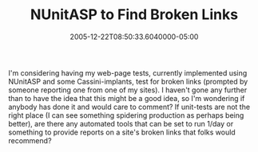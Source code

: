 ﻿---
title: NUnitASP to Find Broken Links
date: "2005-12-22T08:50:33.6040000-05:00"
description: I'm considering having my web-page tests, currently implemented
featuredImage: img/nunitasp-to-find-broken-links-featured.png
---

I'm considering having my web-page tests, currently implemented using NUnitASP and some Cassini-implants, test for broken links (prompted by someone reporting one from one of my sites). I haven't gone any further than to have the idea that this might be a good idea, so I'm wondering if anybody has done it and would care to comment? If unit-tests are not the right place (I can see something spidering production as perhaps being better), are there any automated tools that can be set to run 1/day or something to provide reports on a site's broken links that folks would recommend?

